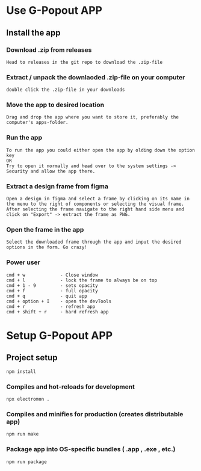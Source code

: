 # Use G-Popout APP

## Install the app

### Download .zip from releases

```
Head to releases in the git repo to download the .zip-file
```

### Extract / unpack the downlaoded .zip-file on your computer

```
double click the .zip-file in your downloads
```

### Move the app to desired location

```
Drag and drop the app where you want to store it, preferably the computer's apps-folder.
```

### Run the app

```
To run the app you could either open the app by olding down the option key
OR
Try to open it normally and head over to the system settings -> Security and allow the app there.
```

### Extract a design frame from figma

```
Open a design in figma and select a frame by clicking on its name in the menu to the right of components or selecting the visual frame.
After selecting the frame navigate to the right hand side menu and click on "Export" -> extract the frame as PNG.
```

### Open the frame in the app

```
Select the downloaded frame through the app and input the desired options in the form. Go crazy!
```

### Power user

```
cmd + w             - Close window
cmd + l             - lock the frame to always be on top
cmd + 1 - 9         - sets opacity
cmd + f             - full opacity
cmd + q             - quit app
cmd + option + I    - open the devTools
cmd + r             - refresh app
cmd + shift + r     - hard refresh app
```

# Setup G-Popout APP

## Project setup

```
npm install
```

### Compiles and hot-reloads for development

```
npx electromon .
```

### Compiles and minifies for production (creates distributable app)

```
npm run make
```

### Package app into OS-specific bundles ( .app , .exe , etc.)

```
npm run package
```
